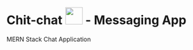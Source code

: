 # Chit-chat <img src="https://i.imgur.com/2CeVDQo.png" alt="" height="40px" width="40px" /> - Messaging App
MERN Stack Chat Application
